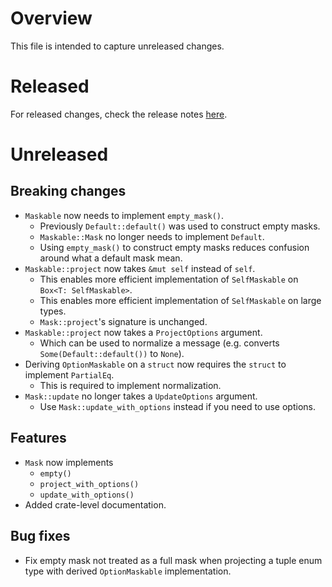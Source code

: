 # Overview
This file is intended to capture unreleased changes.

# Released
For released changes, check the release notes [here](https://github.com/weiwei-lin/fieldmask-rs/releases).

# Unreleased
## Breaking changes
- `Maskable` now needs to implement `empty_mask()`.
    - Previously `Default::default()` was used to construct empty masks.
    - `Maskable::Mask` no longer needs to implement `Default`.
    - Using `empty_mask()` to construct empty masks reduces confusion around what a default mask mean.
- `Maskable::project` now takes `&mut self` instead of `self`.
    - This enables more efficient implementation of `SelfMaskable` on `Box<T: SelfMaskable>`.
    - This enables more efficient implementation of `SelfMaskable` on large types.
    - `Mask::project`'s signature is unchanged.
- `Maskable::project` now takes a `ProjectOptions` argument.
    - Which can be used to normalize a message (e.g. converts `Some(Default::default())` to `None`).
- Deriving `OptionMaskable` on a `struct` now requires the `struct` to implement `PartialEq`.
    - This is required to implement normalization.
- `Mask::update` no longer takes a `UpdateOptions` argument.
    - Use `Mask::update_with_options` instead if you need to use options.

## Features
- `Mask` now implements
    - `empty()`
    - `project_with_options()`
    - `update_with_options()`
- Added crate-level documentation.

## Bug fixes
- Fix empty mask not treated as a full mask when projecting a tuple enum type with derived
  `OptionMaskable` implementation.
